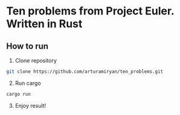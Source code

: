 # Ten problems from Project Euler. Written in Rust
## How to run
1. Clone repository
```sh
git clone https://github.com/arturamiryan/ten_problems.git
```
2. Run cargo
```sh
cargo run
```
3. Enjoy result!
